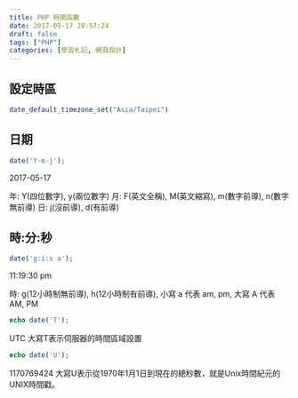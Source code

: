 ```yaml
---
title: PHP 時間函數
date: 2017-05-17 20:57:24
draft: false
tags: ["PHP"]
categories: [學習札記, 網頁設計]
---
```

## 設定時區
```php
date_default_timezone_set("Asia/Taipei")
```

## 日期
```php
date('Y-m-j');
```
2017-05-17

年: Y(四位數字), y(兩位數字)
月: F(英文全稱), M(英文縮寫), m(數字前導), n(數字無前導)
日: j(沒前導), d(有前導)

## 時:分:秒
```php
date('g:i:s a');
```
11:19:30 pm

時: g(12小時制無前導), h(12小時制有前導), 小寫 a 代表 am, pm, 大寫 A 代表 AM, PM

```php
echo date('T');
```
UTC
大寫T表示伺服器的時間區域設置

```php
echo date('U');
```
1170769424
大寫U表示從1970年1月1日到現在的總秒數，就是Unix時間紀元的UNIX時間戳。
